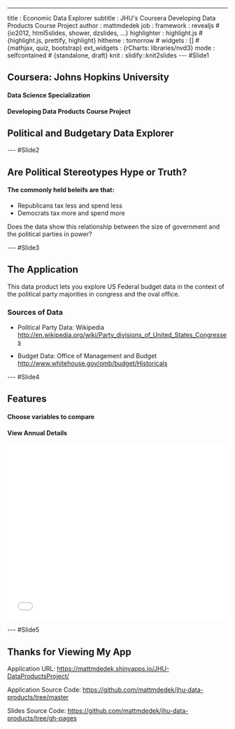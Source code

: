 ---
title       : Economic Data Explorer
subtitle    : JHU's Coursera Developing Data Products Course Project
author      : mattmdedek
job         : 
framework   : revealjs     # {io2012, html5slides, shower, dzslides, ...}
highlighter : highlight.js  # {highlight.js, prettify, highlight}
hitheme     : tomorrow      # 
widgets     : []            # {mathjax, quiz, bootstrap}
ext_widgets : {rCharts: libraries/nvd3}
mode        : selfcontained # {standalone, draft}
knit        : slidify::knit2slides
--- #Slide1

## Coursera: Johns Hopkins University

#### Data Science Specialization

#### Developing Data Products Course Project

## Political and Budgetary Data Explorer

--- #Slide2

## Are Political Stereotypes Hype or Truth?

#### The commonly held beleifs are that:

* Republicans tax less and spend less
* Democrats tax more and spend more


Does the data show this relationship between the size of government and the political parties in power?

--- #Slide3

## The Application

This data product lets you explore US Federal budget data
in the context of the political party majorities in congress and
the oval office.

### Sources of Data

* Political Party Data: Wikipedia
http://en.wikipedia.org/wiki/Party_divisions_of_United_States_Congresses

* Budget Data: Office of Management and Budget
http://www.whitehouse.gov/omb/budget/Historicals

--- #Slide4

## Features

#### Choose variables to compare

#### View Annual Details

<iframe src=' assets/fig/simple-plot-1.html ' scrolling='no' frameBorder='0' seamless class='rChart nvd3 ' id=iframe- chartb1e97b8c18d3 ></iframe> <style>iframe.rChart{ width: 100%; height: 400px;}</style>

--- #Slide5

## Thanks for Viewing My App

Application URL:
https://mattmdedek.shinyapps.io/JHU-DataProductsProject/

Application Source Code:
https://github.com/mattmdedek/jhu-data-products/tree/master

Slides Source Code:
https://github.com/mattmdedek/jhu-data-products/tree/gh-pages

